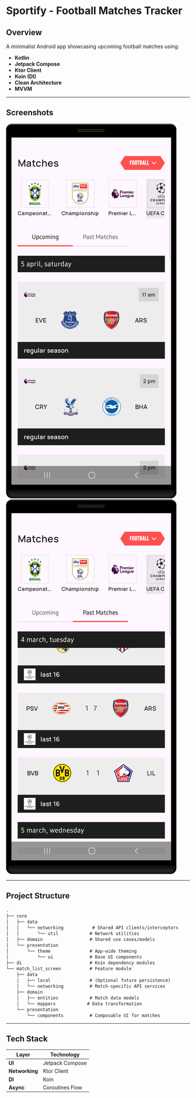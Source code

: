 # Sportify - Football Matches Tracker  

## Overview  
A minimalist Android app showcasing upcoming football matches using:  
- **Kotlin**  
- **Jetpack Compose**  
- **Ktor Client**  
- **Koin (DI)**
- **Clean Architecture**
- **MVVM**


---

## Screenshots
![Upcoming Matches](./upcoming-matches.png)
![Past Matches](./past-matches.png)  


---

## Project Structure  

```  
.
├── core
│   ├── data
│   │   └── networking           # Shared API clients/interceptors  
│   │       └── util            # Network utilities  
│   ├── domain                  # Shared use cases/models  
│   └── presentation
│       └── theme               # App-wide theming  
│           └── ui              # Base UI components  
├── di                          # Koin dependency modules  
└── match_list_screen           # Feature module  
    ├── data
    │   ├── local               # (Optional future persistence)  
    │   └── networking          # Match-specific API services  
    ├── domain
    │   ├── entities            # Match data models  
    │   └── mappers            # Data transformation  
    └── presentation
        └── components          # Composable UI for matches  
```
---
## Tech Stack  

| Layer          | Technology       |  
|----------------|------------------|  
| **UI**        | Jetpack Compose  |  
| **Networking**| Ktor Client      |  
| **DI**       | Koin             |  
| **Async**    | Coroutines Flow  |  
